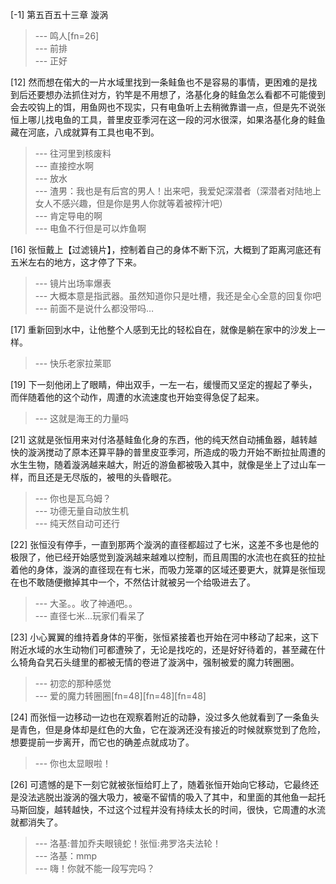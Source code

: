 
[-1] 第五百五十三章 漩涡
>--- 鸣人[fn=26]<br>
>--- 前排<br>
>--- 正好<br>

[12] 然而想在偌大的一片水域里找到一条鲑鱼也不是容易的事情，更困难的是找到后还要想办法抓住对方，钓竿是不用想了，洛基化身的鲑鱼怎么看都不可能傻到会去咬钩上的饵，用鱼网也不现实，只有电鱼听上去稍微靠谱一点，但是先不说张恒上哪儿找电鱼的工具，普里皮亚季河在这一段的河水很深，如果洛基化身的鲑鱼藏在河底，八成就算有工具也电不到。
>--- 往河里到核废料<br>
>--- 直接控水啊<br>
>--- 放水<br>
>--- 渣男：我也是有后宫的男人！出来吧，我爱妃深潜者（深潜者对陆地上女人不感兴趣，但是你是男人你就等着被榨汁吧）<br>
>--- 肯定导电的啊<br>
>--- 电鱼不行但是可以炸鱼啊<br>

[16] 张恒戴上【过滤镜片】，控制着自己的身体不断下沉，大概到了距离河底还有五米左右的地方，这才停了下来。
>--- 镜片出场率爆表<br>
>--- 大概本意是指武器。虽然知道你只是吐槽，我还是全心全意的回复你吧<br>
>--- 前面不是说什么都没带吗…<br>

[17] 重新回到水中，让他整个人感到无比的轻松自在，就像是躺在家中的沙发上一样。
>--- 快乐老家拉莱耶<br>

[19] 下一刻他闭上了眼睛，伸出双手，一左一右，缓慢而又坚定的握起了拳头，而伴随着他的这个动作，周遭的水流速度也开始变得急促了起来。
>--- 这就是海王的力量吗<br>

[21] 这就是张恒用来对付洛基鲑鱼化身的东西，他的纯天然自动捕鱼器，越转越快的漩涡搅动了原本还算平静的普里皮亚季河，所造成的吸力开始不断拉扯周遭的水生生物，随着漩涡越来越大，附近的游鱼都被吸入其中，就像是坐上了过山车一样，而且还是无尽版的，被甩的头昏眼花。
>--- 你也是瓦乌姆？<br>
>--- 功德无量自动放生机<br>
>--- 纯天然自动可还行<br>

[22] 张恒没有停手，一直到那两个漩涡的直径都超过了七米，这差不多也是他的极限了，他已经开始感觉到漩涡越来越难以控制，而且周围的水流也在疯狂的拉扯着他的身体，漩涡的直径现在有七米，而吸力笼罩的区域还要更大，就算是张恒现在也不敢随便撤掉其中一个，不然估计就被另一个给吸进去了。
>--- 大圣。。收了神通吧。。<br>
>--- 直径七米…玩家们看呆了<br>

[23] 小心翼翼的维持着身体的平衡，张恒紧接着也开始在河中移动了起来，这下附近水域的水生动物们可都遭殃了，无论是找吃的，还是好好待着的，甚至藏在什么犄角旮旯石头缝里的都被无情的卷进了漩涡中，强制被爱的魔力转圈圈。
>--- 初恋的那种感觉<br>
>--- 爱的魔力转圈圈[fn=48][fn=48][fn=48]<br>

[24] 而张恒一边移动一边也在观察着附近的动静，没过多久他就看到了一条鱼头是青色，但是身体却是红色的大鱼，它在漩涡还没有接近的时候就察觉到了危险，想要提前一步离开，而它也的确差点就成功了。
>--- 你也太显眼啦！<br>

[26] 可遗憾的是下一刻它就被张恒给盯上了，随着张恒开始向它移动，它最终还是没法逃脱出漩涡的强大吸力，被毫不留情的吸入了其中，和里面的其他鱼一起托马斯回旋，越转越快，不过这个过程并没有持续太长的时间，很快，它周遭的水流就都消失了。
>--- 洛基:普加乔夫眼镜蛇！张恒:弗罗洛夫法轮！<br>
>--- 洛基：mmp<br>
>--- 嗨！你就不能一段写完吗？<br>
